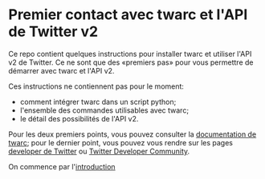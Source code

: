 # Premier contact avec twarc et l'API de Twitter v2

Ce repo contient quelques instructions pour installer twarc et utiliser l'API v2 de Twitter. Ce ne sont que des «premiers pas» pour vous permettre de démarrer avec twarc et l'API v2. 

Ces instructions ne contiennent pas pour le moment:

- comment intégrer twarc dans un script python;
- l'ensemble des commandes utilisables avec twarc;
- le détail des possibilités de l'API v2.

Pour les deux premiers points, vous pouvez consulter la [documentation de twarc](https://twarc-project.readthedocs.io/en/latest/); pour le dernier point, vous pouvez vous rendre sur les pages [developer de Twitter](developer.twitter.com/) ou [Twitter Developer Community](https://developer.twitter.com/en/community).

On commence par l'[introduction](01TwitteretsonAPI.md)
